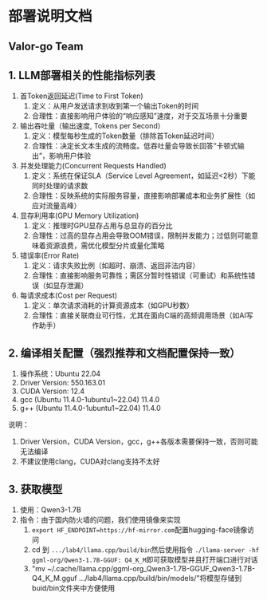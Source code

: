 # 部署说明文档

## Valor-go Team

## 1. LLM部署相关的性能指标列表

1. 首Token返回延迟(Time to First Token)
   1. 定义：从用户发送请求到收到第一个输出Token的时间
   2. 合理性：直接影响用户体验的“响应感知”速度，对于交互场景十分重要
2. 输出吞吐量（输出速度, Tokens per Second）
   1. 定义：模型每秒生成的Token数量（排除首Token延迟时间）
   2. 合理性：决定长文本生成的流畅度。低吞吐量会导致长回答“卡顿式输出”，影响用户体验
3. 并发处理能力(Concurrent Requests Handled)
   1. 定义：系统在保证SLA（Service Level Agreement，如延迟<2秒）下能同时处理的请求数
   2. 合理性：反映系统的实际服务容量，直接影响部署成本和业务扩展性（如应对流量高峰）
4. 显存利用率(GPU Memory Utilization)
   1. 定义：推理时GPU显存占用与总显存的百分比
   2. 合理性：过高的显存占用会导致OOM错误，限制并发能力；过低则可能意味着资源浪费，需优化模型分片或量化策略
5. 错误率(Error Rate)
   1. 定义：请求失败比例（如超时、崩溃、返回非法内容）
   2. 合理性：直接影响服务可靠性；需区分暂时性错误（可重试）和系统性错误（如显存泄漏）
6. 每请求成本(Cost per Request)
   1. 定义：单次请求消耗的计算资源成本（如GPU秒数）
   2. 合理性：直接关联商业可行性，尤其在面向C端的高频调用场景（如AI写作助手）

## 2. 编译相关配置（强烈推荐和文档配置保持一致）

1. 操作系统：Ubuntu 22.04
2. Driver Version: 550.163.01
3. CUDA Version: 12.4
4. gcc (Ubuntu 11.4.0-1ubuntu1~22.04) 11.4.0
5. g++ (Ubuntu 11.4.0-1ubuntu1~22.04) 11.4.0

说明：

1. Driver Version，CUDA Version，gcc，g++各版本需要保持一致，否则可能无法编译
2. 不建议使用clang，CUDA对clang支持不太好

## 3. 获取模型

1. 使用：Qwen3-1.7B
2. 指令：由于国内防火墙的问题，我们使用镜像来实现
   1. `export HF_ENDPOINT=https://hf-mirror.com`配置hugging-face镜像访问
   2. cd 到 `.../lab4/llama.cpp/build/bin`然后使用指令 `./llama-server -hf ggml-org/Qwen3-1.7B-GGUF: Q4_K_M`即可获取模型并且打开端口进行对话
   3. "mv ~/.cache/llama.cpp/ggml-org_Qwen3-1.7B-GGUF_Qwen3-1.7B-Q4_K_M.gguf .../lab4/llama.cpp/build/bin/models/"将模型存储到buid/bin文件夹中方便使用
